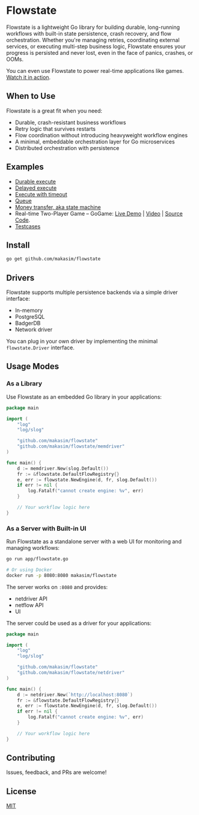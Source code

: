 # Flowstate

Flowstate is a lightweight Go library for building durable, 
long-running workflows with built-in state persistence, crash recovery, and flow orchestration.
Whether you're managing retries, coordinating external services, or executing multi-step business logic, 
Flowstate ensures your progress is persisted and never lost, even in the face of panics, crashes, or OOMs.

You can even use Flowstate to power real-time applications like games. [Watch it in action](https://x.com/maksim_ka2/status/1825587227163795478).

## When to Use

Flowstate is a great fit when you need:

- Durable, crash-resistant business workflows
- Retry logic that survives restarts
- Flow coordination without introducing heavyweight workflow engines
- A minimal, embeddable orchestration layer for Go microservices
- Distributed orchestration with persistence

## Examples

* [Durable execute](examples/durable_execute/main.go)
* [Delayed execute](examples/delayed_execute/main.go)
* [Execute with timeout](examples/execute_with_timeout/main.go)
* [Queue](examples/queue/main.go)
* [Money transfer, aka state machine](examples/state_machine/main.go)
* Real-time Two-Player Game – GoGame: [Live Demo](https://gogame.makasim.com/) | [Video](https://x.com/maksim_ka2/status/1825587227163795478) | [Source Code](https://github.com/makasim/gogame).
* [Testcases](testcases)

## Install

```bash
go get github.com/makasim/flowstate
```

## Drivers

Flowstate supports multiple persistence backends via a simple driver interface:

- In-memory
- PostgreSQL
- BadgerDB
- Network driver

You can plug in your own driver by implementing the minimal `flowstate.Driver` interface.

## Usage Modes

### As a Library

Use Flowstate as an embedded Go library in your applications:

```go
package main

import (
	"log"
	"log/slog"

	"github.com/makasim/flowstate"
	"github.com/makasim/flowstate/memdriver"
)

func main() {
	d := memdriver.New(slog.Default())
	fr := &flowstate.DefaultFlowRegistry{}
	e, err := flowstate.NewEngine(d, fr, slog.Default())
	if err != nil {
		log.Fatalf("cannot create engine: %v", err)
	}

	// Your workflow logic here
}
```

### As a Server with Built-in UI

Run Flowstate as a standalone server with a web UI for monitoring and managing workflows:

```bash
go run app/flowstate.go

# Or using Docker
docker run -p 8080:8080 makasim/flowstate
```

The server works on `:8080` and provides:
- netdriver API
- netflow API
- UI

The server could be used as a driver for your applications:
```go
package main

import (
	"log"
	"log/slog"

	"github.com/makasim/flowstate"
	"github.com/makasim/flowstate/netdriver"
)

func main() {
	d := netdriver.New(`http://localhost:8080`)
	fr := &flowstate.DefaultFlowRegistry{}
	e, err := flowstate.NewEngine(d, fr, slog.Default())
	if err != nil {
		log.Fatalf("cannot create engine: %v", err)
	}

	// Your workflow logic here
}
```

## Contributing

Issues, feedback, and PRs are welcome!

## License

[MIT](LiCENSE)
